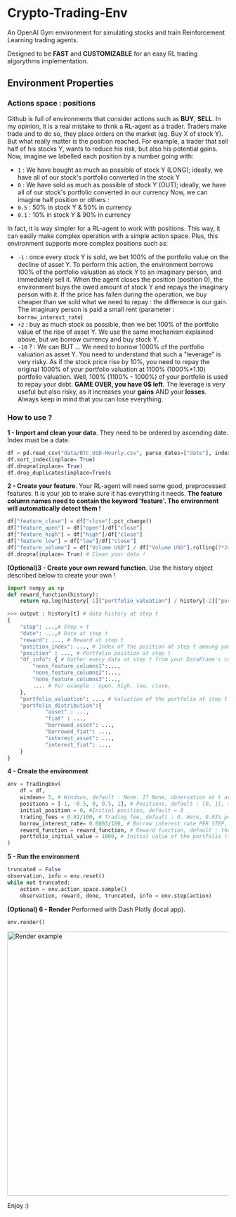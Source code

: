 # Crypto-Trading-Env

An OpenAI Gym environment for simulating stocks and train Reinforcement Learning trading agents.

Designed to be **FAST** and **CUSTOMIZABLE** for an easy RL trading algorythms implementation.

## Environment Properties

### Actions space : positions

Github is full of environments that consider actions such as **BUY**, **SELL**. In my opinion, it is a real mistake to think a RL-agent as a trader. Traders make trade and to do so, they place orders on the market (eg. Buy X of stock Y). But what really matter is the position reached. For example, a trader that sell half of his stocks Y, wants to reduce his risk, but also his potential gains. Now, imagine we labelled each position by a number going with:
- ```1``` : We have bought as much as possible of stock Y (LONG); ideally, we have all of our stock's portfolio converted in the stock Y
- ```0``` : We have sold as much as possible of stock Y (OUT); ideally, we have all of our stock's portfolio converted in our currency
Now, we can imagine half position or others :
- ```0.5``` : 50% in stock Y & 50% in currency
- ```0.1``` : 10% in stock Y & 90% in currency

In fact, it is way simpler for a RL-agent to work with positions. This way, it can easily make complex operation with a simple action space.
Plus, this environment supports more complex positions such as:
- ```-1``` : once every stock Y is sold, we bet 100% of the portfolio value on the decline of asset Y. To perform this action, the environment borrows 100% of the portfolio valuation as stock Y to an imaginary person, and immediately sell it. When the agent closes the position (position 0), the environment buys the owed amount of stock Y and repays the imaginary person with it. If the price has fallen during the operation, we buy cheaper than we sold what we need to repay : the difference is our gain. The imaginary person is paid a small rent (parameter : ```borrow_interest_rate```)
- ```+2``` : buy as much stock as possible, then we bet 100% of the portfolio value of the rise of asset Y. We use the same mechanism explained above, but we borrow currency and buy stock Y.
- ```-10``` ? : We can BUT ...  We need to borrow 1000% of the portfolio valuation as asset Y. You need to understand that such a "leverage" is very risky. As if the stock price rise by 10%, you need to repay the original 1000% of your portfolio valuation at 1100% (1000%*1.10) portfolio valuation. Well, 100% (1100% - 1000%) of your portfolio is used to repay your debt. **GAME OVER, you have 0$ left**. The leverage is very useful but also risky, as it increases your **gains** AND your **losses**. Always keep in mind that you can lose everything.

### How to use ?

**1 - Import and clean your data**. They need to be ordered by ascending date. Index must be a date.
```python
df = pd.read_csv("data/BTC_USD-Hourly.csv", parse_dates=["date"], index_col= "date")
df.sort_index(inplace= True)
df.dropna(inplace= True)
df.drop_duplicates(inplace=True)s
```
**2 - Create your feature**. Your RL-agent will need some good, preprocessed features. It is your job to make sure it has everything it needs.
**The feature column names need to contain the keyword 'feature'. The environment will automatically detect them !**

```python
df["feature_close"] = df["close"].pct_change()
df["feature_open"] = df["open"]/df["close"]
df["feature_high"] = df["high"]/df["close"]
df["feature_low"] = df["low"]/df["close"]
df["feature_volume"] = df["Volume USD"] / df["Volume USD"].rolling(7*24).max()
df.dropna(inplace= True) # Clean your data !
```
**(Optional)3 - Create your own reward function**. Use the history object described below to create your own !
```python
import numpy as np
def reward_function(history):
    return np.log(history[-1]["portfolio_valuation"] / history[-2]["portfolio_valuation"]) #log (p_t / p_t-1 )

>>> output : history[t] # data history at step t
{
    "step": ...,# Step = t
    "date": ...,# Date at step t
    "reward": ..., # Reward at step t
    "position_index": ..., # Index of the position at step t amoung your position argument
    "position" : ..., # Portfolio position at step t
    "df_info": { # Gather every data at step t from your DataFrame's columns, that are not features
        "none_feature_columns1":...,
        "none_feature_columns2":...,
        "none_feature_columns3":..., 
        .... # For example : open, high, low, close,
    },
    "portfolio_valuation": ..., # Valuation of the portfolio at step t
    "portfolio_distribution":{
            "asset" : ...,
            "fiat" : ...,
            "borrowed_asset": ...,
            "borrowed_fiat": ...,
            "interest_asset": ...,
            "interest_fiat": ...,
    }
}
```

**4 - Create the environment**
```python
env = TradingEnv(
    df = df,
    windows= 5, # Windows, default : None. If None, observation at t are the features at step t. If windows = i (int),  observation at t are the features from steps [t-i+1 :  t]
    positions = [-1, -0.5, 0, 0.5, 1], # Positions, default : [0, 1], that the agent can choose (Explained in "Actions space : positions")
    initial_position = 0, #Initial position, default = 0
    trading_fees = 0.01/100, # Trading fee, default : 0. Here, 0.01% per stock buy / sell)
    borrow_interest_rate= 0.0003/100, # Borrow interest rate PER STEP, default : 0. Here we pay 0.0003% per HOUR per asset borrowed
    reward_function = reward_function, # Reward function, default : the one presented above
    portfolio_initial_value = 1000, # Initial value of the portfolio (in FIAT), default : 1000. Here, 1000 USD
)
```
**5 - Run the environment**
```python
truncated = False
observation, info = env.reset()
while not truncated:
    action = env.action_space.sample()
    observation, reward, done, truncated, info = env.step(action)
```
**(Optional) 6 - Render**
Performed with Dash Plotly (local app).
```python
env.render()
```
<img alt="Render example" src ="https://github.com/ClementPerroud/Gym-Trading-Env/blob/main/readme_images/render.PNG?raw=true" height = "600"/>

Enjoy :)




